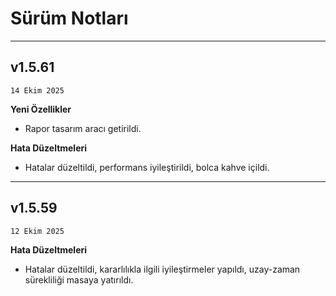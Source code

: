 # Sürüm Notları
---
## v1.5.61
```14 Ekim 2025```

**Yeni Özellikler**

- Rapor tasarım aracı getirildi.

**Hata Düzeltmeleri**

- Hatalar düzeltildi, performans iyileştirildi, bolca kahve içildi.
---
## v1.5.59
```12 Ekim 2025```

**Hata Düzeltmeleri**

- Hatalar düzeltildi, kararlılıkla ilgili iyileştirmeler yapıldı, uzay-zaman sürekliliği masaya yatırıldı.
